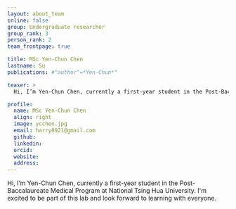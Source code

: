 ```yaml
---
layout: about_team
inline: false
group: Undergraduate researcher
group_rank: 3
person_rank: 2
team_frontpage: true

title: MSc Yen-Chun Chen
lastname: Su
publications: #"author^=*Yen-Chun*"

teaser: >
  Hi, I’m Yen-Chun Chen, currently a first-year student in the Post-Baccalaureate Medical Program at National Tsing Hua University. I'm excited to be part of this lab and look forward to learning with everyone.

profile:
  name: MSc Yen-Chun Chen
  align: right
  image: ycchen.jpg
  email: harry0921@gmail.com
  github: 
  linkedin:
  orcid:
  website:
  address:
---
```


Hi, I’m Yen-Chun Chen, currently a first-year student in the Post-Baccalaureate Medical Program at National Tsing Hua University. I'm excited to be part of this lab and look forward to learning with everyone.
